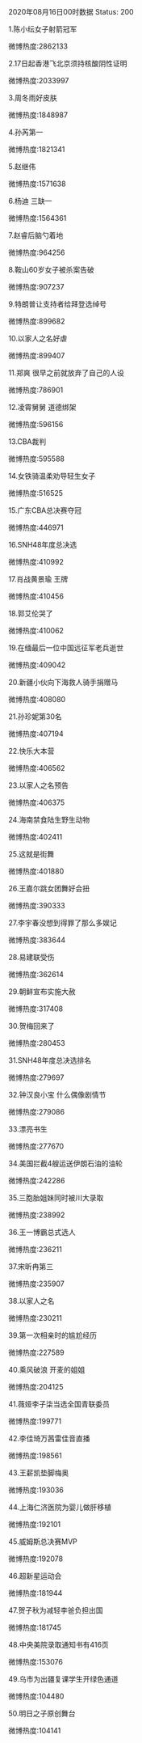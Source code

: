 2020年08月16日00时数据
Status: 200

1.陈小纭女子射箭冠军

微博热度:2862133

2.17日起香港飞北京须持核酸阴性证明

微博热度:2033997

3.周冬雨好皮肤

微博热度:1848987

4.孙芮第一

微博热度:1821341

5.赵继伟

微博热度:1571638

6.杨迪 三缺一

微博热度:1564361

7.赵睿后脑勺着地

微博热度:964256

8.鞍山60岁女子被杀案告破

微博热度:907237

9.特朗普让支持者给拜登选绰号

微博热度:899682

10.以家人之名好虐

微博热度:899407

11.郑爽 很早之前就放弃了自己的人设

微博热度:786901

12.凌霄舅舅 道德绑架

微博热度:596156

13.CBA裁判

微博热度:595588

14.女铁骑温柔劝导轻生女子

微博热度:516525

15.广东CBA总决赛夺冠

微博热度:446971

16.SNH48年度总决选

微博热度:410992

17.肖战黄景瑜 王牌

微博热度:410456

18.郭艾伦哭了

微博热度:410062

19.在缅最后一位中国远征军老兵逝世

微博热度:409042

20.新疆小伙向下海救人骑手捐赠马

微博热度:408080

21.孙珍妮第30名

微博热度:407194

22.快乐大本营

微博热度:406562

23.以家人之名预告

微博热度:406375

24.海南禁食陆生野生动物

微博热度:402411

25.这就是街舞

微博热度:401880

26.王嘉尔跳女团舞好会扭

微博热度:390333

27.李宇春没想到得罪了那么多娱记

微博热度:383644

28.易建联受伤

微博热度:362614

29.朝鲜宣布实施大赦

微博热度:317408

30.贺梅回来了

微博热度:280453

31.SNH48年度总决选排名

微博热度:279697

32.钟汉良小宝 什么偶像剧情节

微博热度:279086

33.漂亮书生

微博热度:277670

34.美国拦截4艘运送伊朗石油的油轮

微博热度:242286

35.三胞胎姐妹同时被川大录取

微博热度:238992

36.王一博霸总式选人

微博热度:236211

37.宋昕冉第三

微博热度:235907

38.以家人之名

微博热度:230211

39.第一次相亲时的尴尬经历

微博热度:227589

40.乘风破浪 开麦的姐姐

微博热度:204125

41.薇娅李子柒当选全国青联委员

微博热度:199771

42.李佳琦万茜雷佳音直播

微博热度:198561

43.王薪凯垫脚梅奥

微博热度:193036

44.上海仁济医院为婴儿做肝移植

微博热度:192101

45.威姆斯总决赛MVP

微博热度:192078

46.超新星运动会

微博热度:181944

47.贺子秋为减轻李爸负担出国

微博热度:181745

48.中央美院录取通知书有416页

微博热度:153076

49.乌市为出疆复课学生开绿色通道

微博热度:104480

50.明日之子原创舞台

微博热度:104141

